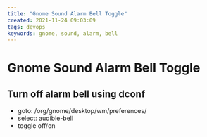 ```yaml
---
title: "Gnome Sound Alarm Bell Toggle"
created: 2021-11-24 09:03:09
tags: devops
keywords: gnome, sound, alarm, bell
---
```


# Gnome Sound Alarm Bell Toggle

## Turn off alarm bell using dconf

- goto: /org/gnome/desktop/wm/preferences/
- select: audible-bell
- toggle off/on
